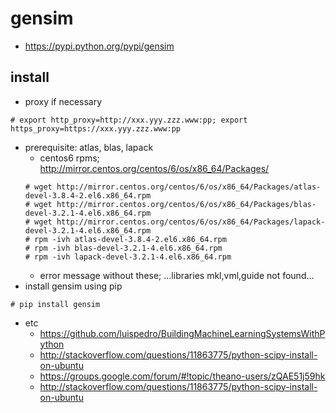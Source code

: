 # gensim
* https://pypi.python.org/pypi/gensim

## install
* proxy if necessary
```
# export http_proxy=http://xxx.yyy.zzz.www:pp; export https_proxy=https://xxx.yyy.zzz.www:pp
```
* prerequisite: atlas, blas, lapack
  * centos6 rpms; http://mirror.centos.org/centos/6/os/x86_64/Packages/
  ```
  # wget http://mirror.centos.org/centos/6/os/x86_64/Packages/atlas-devel-3.8.4-2.el6.x86_64.rpm
  # wget http://mirror.centos.org/centos/6/os/x86_64/Packages/blas-devel-3.2.1-4.el6.x86_64.rpm
  # wget http://mirror.centos.org/centos/6/os/x86_64/Packages/lapack-devel-3.2.1-4.el6.x86_64.rpm
  # rpm -ivh atlas-devel-3.8.4-2.el6.x86_64.rpm
  # rpm -ivh blas-devel-3.2.1-4.el6.x86_64.rpm
  # rpm -ivh lapack-devel-3.2.1-4.el6.x86_64.rpm
  ```
  * error message without these; ...libraries mkl,vml,guide not found...
* install gensim using pip
```
# pip install gensim
```
* etc
  * https://github.com/luispedro/BuildingMachineLearningSystemsWithPython
  * http://stackoverflow.com/questions/11863775/python-scipy-install-on-ubuntu
  * https://groups.google.com/forum/#!topic/theano-users/zQAE51j59hk
  * http://stackoverflow.com/questions/11863775/python-scipy-install-on-ubuntu
